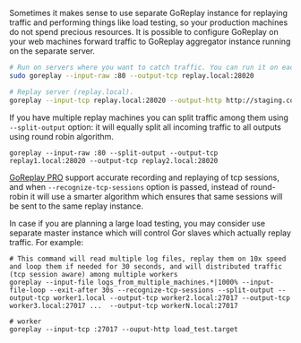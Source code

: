 Sometimes it makes sense to use separate GoReplay instance for replaying traffic and performing things like load testing, so your production machines do not spend precious resources. It is possible to configure GoReplay on your web machines forward traffic to GoReplay aggregator instance running on the separate server.

```bash
# Run on servers where you want to catch traffic. You can run it on each `web` machine.
sudo goreplay --input-raw :80 --output-tcp replay.local:28020

# Replay server (replay.local).
goreplay --input-tcp replay.local:28020 --output-http http://staging.com
```

If you have multiple replay machines you can split traffic among them using `--split-output` option: it will equally split all incoming traffic to all outputs using round robin algorithm.
```
goreplay --input-raw :80 --split-output --output-tcp replay1.local:28020 --output-tcp replay2.local:28020
```

[GoReplay PRO](https://goreplay.com/pro.html) support accurate recording and replaying of tcp sessions, and when `--recognize-tcp-sessions` option is passed, instead of round-robin it will use a smarter algorithm which ensures that same sessions will be sent to the same replay instance.

In case if you are planning a large load testing, you may consider use separate master instance which will control Gor slaves which actually replay traffic. For example:
```
# This command will read multiple log files, replay them on 10x speed and loop them if needed for 30 seconds, and will distributed traffic (tcp session aware) among multiple workers
goreplay --input-file logs_from_multiple_machines.*|1000% --input-file-loop --exit-after 30s --recognize-tcp-sessions --split-output --output-tcp worker1.local --output-tcp worker2.local:27017 --output-tcp worker3.local:27017 ...  --output-tcp workerN.local:27017

# worker 
goreplay --input-tcp :27017 --ouput-http load_test.target
```
